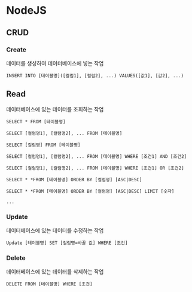 # NodeJS

## CRUD 

### Create

데이터를 생성하여 데이터베이스에 넣는 작업

```
INSERT INTO [테이블명]([컬럼1], [컬럼2], ...) VALUES([값1], [값2], ...)
```

## Read

데이터베이스에 있는 데이터를 조회하는 작업

```
SELECT * FROM [테이블명]

SELECT [컬럼명1], [컬럼명2], ... FROM [테이블명]

SELECT [컬럼명] FROM [테이블명]

SELECT [컬럼명1], [컬럼명2], ... FROM [테이블명] WHERE [조건1] AND [조건2]

SELECT [컬럼명1], [컬럼명2], ... FROM [테이블명] WHERE [조건1] OR [조건2]

SELECT * *FROM [테이블명] ORDER BY [컬럼명] [ASC|DESC]

SELECT * *FROM [테이블명] ORDER BY [컬럼명] [ASC|DESC] LIMIT [숫자]

...

```

### Update

데이터베이스에 있는 데이터를 수정하는 작업 

```
Update [테이블명] SET [컬럼명=바꿀 값] WHERE [조건]
```

### Delete

데이터베이스에 있는 데이터를 삭제하는 작업 

```
DELETE FROM [테이블명] WHERE [조건]
```
